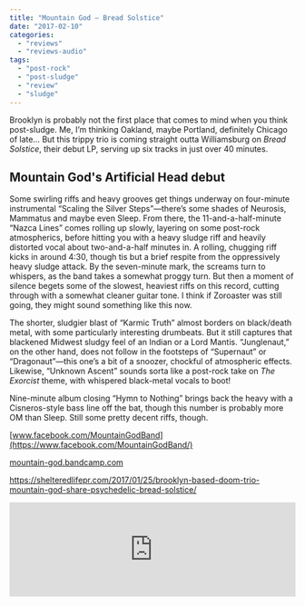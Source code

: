```yaml
---
title: "Mountain God – Bread Solstice"
date: "2017-02-10"
categories: 
  - "reviews"
  - "reviews-audio"
tags: 
  - "post-rock"
  - "post-sludge"
  - "review"
  - "sludge"
---
```


Brooklyn is probably not the first place that comes to mind when you think post-sludge. Me, I’m thinking Oakland, maybe Portland, definitely Chicago of late… But this trippy trio is coming straight outta Williamsburg on _Bread Solstice_, their debut LP, serving up six tracks in just over 40 minutes.

## Mountain God's Artificial Head debut

Some swirling riffs and heavy grooves get things underway on four-minute instrumental “Scaling the Silver Steps”—there’s some shades of Neurosis, Mammatus and maybe even Sleep. From there, the 11-and-a-half-minute “Nazca Lines” comes rolling up slowly, layering on some post-rock atmospherics, before hitting you with a heavy sludge riff and heavily distorted vocal about two-and-a-half minutes in. A rolling, chugging riff kicks in around 4:30, though tis but a brief respite from the oppressively heavy sludge attack. By the seven-minute mark, the screams turn to whispers, as the band takes a somewhat proggy turn. But then a moment of silence begets some of the slowest, heaviest riffs on this record, cutting through with a somewhat cleaner guitar tone. I think if Zoroaster was still going, they might sound something like this now.

The shorter, sludgier blast of “Karmic Truth” almost borders on black/death metal, with some particularly interesting drumbeats. But it still captures that blackened Midwest sludgy feel of an Indian or a Lord Mantis. “Junglenaut,” on the other hand, does not follow in the footsteps of “Supernaut” or “Dragonaut”—this one’s a bit of a snoozer, chockful of atmospheric effects. Likewise, “Unknown Ascent” sounds sorta like a post-rock take on _The Exorcist_ theme, with whispered black-metal vocals to boot!

Nine-minute album closing “Hymn to Nothing” brings back the heavy with a Cisneros-style bass line off the bat, though this number is probably more OM than Sleep. Still some pretty decent riffs, though.

[www.facebook.com/MountainGodBand](https://www.facebook.com/MountainGodBand/)

[mountain-god.bandcamp.com](https://mountain-god.bandcamp.com/)

https://shelteredlifepr.com/2017/01/25/brooklyn-based-doom-trio-mountain-god-share-psychedelic-bread-solstice/

<iframe src="https://w.soundcloud.com/player/?url=https%3A//api.soundcloud.com/tracks/302965318&amp;color=ff5500&amp;auto_play=false&amp;hide_related=false&amp;show_comments=true&amp;show_user=true&amp;show_reposts=false" width="100%" height="166" frameborder="no" scrolling="no"></iframe>
